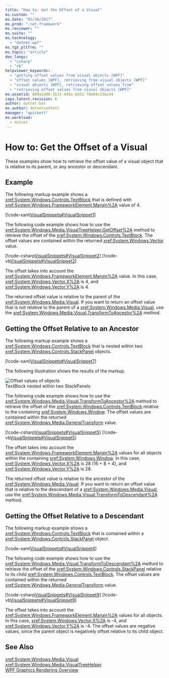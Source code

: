 ```yaml
---
title: "How to: Get the Offset of a Visual"
ms.custom: ""
ms.date: "03/30/2017"
ms.prod: ".net-framework"
ms.reviewer: ""
ms.suite: ""
ms.technology: 
  - "dotnet-wpf"
ms.tgt_pltfrm: ""
ms.topic: "article"
dev_langs: 
  - "csharp"
  - "vb"
helpviewer_keywords: 
  - "getting offset values from visual objects [WPF]"
  - "offset values [WPF], retrieving from visual objects [WPF]"
  - "visual objects [WPF], retrieving offset values from"
  - "retrieving offset values from visual objects [WPF]"
ms.assetid: 889a1dd6-1b11-445a-b351-fbb04c53ee34
caps.latest.revision: 6
author: dotnet-bot
ms.author: dotnetcontent
manager: "wpickett"
ms.workload: 
  - dotnet
---
```

# How to: Get the Offset of a Visual
These examples show how to retrieve the offset value of a visual object that is relative to its parent, or any ancestor or descendant.  
  
## Example  
 The following markup example shows a <xref:System.Windows.Controls.TextBlock> that is defined with <xref:System.Windows.FrameworkElement.Margin%2A> value of 4.  
  
 [!code-xaml[VisualSnippets#VisualSnippet1](../../../../samples/snippets/csharp/VS_Snippets_Wpf/VisualSnippets/CSharp/Window1.xaml#visualsnippet1)]  
  
 The following code example shows how to use the <xref:System.Windows.Media.VisualTreeHelper.GetOffset%2A> method to retrieve the offset of the <xref:System.Windows.Controls.TextBlock>. The offset values are contained within the returned <xref:System.Windows.Vector> value.  
  
 [!code-csharp[VisualSnippets#VisualSnippet2](../../../../samples/snippets/csharp/VS_Snippets_Wpf/VisualSnippets/CSharp/Window1.xaml.cs#visualsnippet2)]
 [!code-vb[VisualSnippets#VisualSnippet2](../../../../samples/snippets/visualbasic/VS_Snippets_Wpf/VisualSnippets/visualbasic/window1.xaml.vb#visualsnippet2)]  
  
 The offset takes into account the <xref:System.Windows.FrameworkElement.Margin%2A> value. In this case, <xref:System.Windows.Vector.X%2A> is 4, and <xref:System.Windows.Vector.Y%2A> is 4.  
  
 The returned offset value is relative to the parent of the <xref:System.Windows.Media.Visual>. If you want to return an offset value that is not relative to the parent of a <xref:System.Windows.Media.Visual>, use the <xref:System.Windows.Media.Visual.TransformToAncestor%2A> method.  
  
## Getting the Offset Relative to an Ancestor  
 The following markup example shows a <xref:System.Windows.Controls.TextBlock> that is nested within two <xref:System.Windows.Controls.StackPanel> objects.  
  
 [!code-xaml[VisualSnippets#VisualSnippet7](../../../../samples/snippets/csharp/VS_Snippets_Wpf/VisualSnippets/CSharp/Window2.xaml#visualsnippet7)]  
  
 The following illustration shows the results of the markup.  
  
 ![Offset values of objects](../../../../docs/framework/wpf/graphics-multimedia/media/visualoffset-01.png "VisualOffset_01")  
TextBlock nested within two StackPanels  
  
 The following code example shows how to use the <xref:System.Windows.Media.Visual.TransformToAncestor%2A> method to retrieve the offset of the <xref:System.Windows.Controls.TextBlock> relative to the containing <xref:System.Windows.Window>. The offset values are contained within the returned <xref:System.Windows.Media.GeneralTransform> value.  
  
 [!code-csharp[VisualSnippets#VisualSnippet5](../../../../samples/snippets/csharp/VS_Snippets_Wpf/VisualSnippets/CSharp/Window1.xaml.cs#visualsnippet5)]
 [!code-vb[VisualSnippets#VisualSnippet5](../../../../samples/snippets/visualbasic/VS_Snippets_Wpf/VisualSnippets/visualbasic/window1.xaml.vb#visualsnippet5)]  
  
 The offset takes into account the <xref:System.Windows.FrameworkElement.Margin%2A> values for all objects within the containing <xref:System.Windows.Window>. In this case, <xref:System.Windows.Vector.X%2A> is 28 (16 + 8 + 4), and <xref:System.Windows.Vector.Y%2A> is 28.  
  
 The returned offset value is relative to the ancestor of the <xref:System.Windows.Media.Visual>. If you want to return an offset value that is relative to the descendant of a <xref:System.Windows.Media.Visual>, use the <xref:System.Windows.Media.Visual.TransformToDescendant%2A> method.  
  
## Getting the Offset Relative to a Descendant  
 The following markup example shows a <xref:System.Windows.Controls.TextBlock> that is contained within a <xref:System.Windows.Controls.StackPanel> object.  
  
 [!code-xaml[VisualSnippets#VisualSnippet4](../../../../samples/snippets/csharp/VS_Snippets_Wpf/VisualSnippets/CSharp/Window1.xaml#visualsnippet4)]  
  
 The following code example shows how to use the <xref:System.Windows.Media.Visual.TransformToDescendant%2A> method to retrieve the offset of the <xref:System.Windows.Controls.StackPanel> relative to its child <xref:System.Windows.Controls.TextBlock>. The offset values are contained within the returned <xref:System.Windows.Media.GeneralTransform> value.  
  
 [!code-csharp[VisualSnippets#VisualSnippet9](../../../../samples/snippets/csharp/VS_Snippets_Wpf/VisualSnippets/CSharp/Window1.xaml.cs#visualsnippet9)]
 [!code-vb[VisualSnippets#VisualSnippet9](../../../../samples/snippets/visualbasic/VS_Snippets_Wpf/VisualSnippets/visualbasic/window1.xaml.vb#visualsnippet9)]  
  
 The offset takes into account the <xref:System.Windows.FrameworkElement.Margin%2A> values for all objects. In this case, <xref:System.Windows.Vector.X%2A> is -4, and <xref:System.Windows.Vector.Y%2A> is -4. The offset values are negative values, since the parent object is negatively offset relative to its child object.  
  
## See Also  
 <xref:System.Windows.Media.Visual>  
 <xref:System.Windows.Media.VisualTreeHelper>  
 [WPF Graphics Rendering Overview](../../../../docs/framework/wpf/graphics-multimedia/wpf-graphics-rendering-overview.md)
